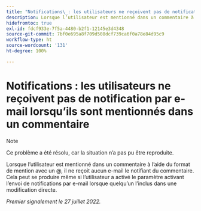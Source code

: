 ```yaml
---
title: "Notifications\_: les utilisateurs ne reçoivent pas de notification par e-mail lorsqu’ils sont mentionnés dans un commentaire"
description: Lorsque l’utilisateur est mentionné dans un commentaire à l’aide du format de mention avec un @, il ne reçoit aucun e-mail le notifiant du commentaire. Cela peut se produire même si l’utilisateur a activé le paramètre activant l’envoi de notifications par e-mail lorsque quelqu’un l’inclus dans une modification directe.
hidefromtoc: true
exl-id: fdcf933e-7f5a-4480-b2f1-12145e3d4348
source-git-commit: 7bf0e695a8f709d508dcf739ca6f0a78e84d95c9
workflow-type: ht
source-wordcount: '131'
ht-degree: 100%

---
```


# Notifications : les utilisateurs ne reçoivent pas de notification par e-mail lorsqu’ils sont mentionnés dans un commentaire

>[!NOTE]
>
>Ce problème a été résolu, car la situation n’a pas pu être reproduite.

Lorsque l’utilisateur est mentionné dans un commentaire à l’aide du format de mention avec un @, il ne reçoit aucun e-mail le notifiant du commentaire. Cela peut se produire même si l’utilisateur a activé le paramètre activant l’envoi de notifications par e-mail lorsque quelqu’un l’inclus dans une modification directe.

_Premier signalement le 27 juillet 2022._
